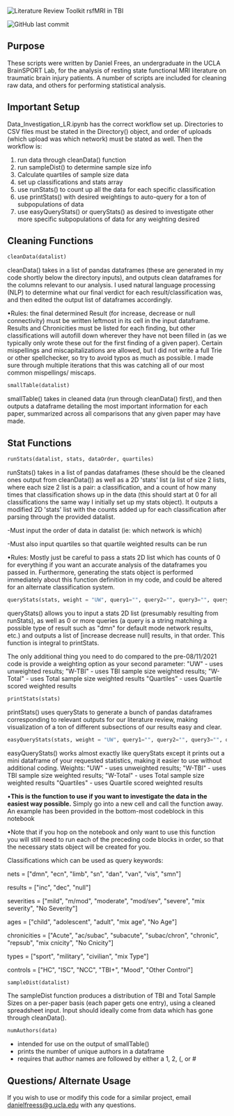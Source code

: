 ![Literature Review Toolkit rsfMRI in TBI](https://user-images.githubusercontent.com/72712014/131385098-8b9abcac-c958-4ae3-a35b-5946b7cdfdf3.png)

![GitHub last commit](https://img.shields.io/github/last-commit/danielfrees/rsfMRI_LitReview?style=plastic)

## Purpose

These scripts were written by Daniel Frees, an undergraduate in the UCLA BrainSPORT Lab, for the analysis of resting state functional MRI literature on traumatic brain injury patients. A number of scripts are included for cleaning raw data, and others for performing statistical analysis.

## Important Setup

Data_Investigation_LR.ipynb has the correct workflow set up. Directories to CSV files must be stated in the Directory() object, and order of uploads (which upload was which network) must be stated as well. Then the workflow is:

1) run data through cleanData() function
2) run sampleDist() to determine sample size info
3) Calculate quartiles of sample size data 
4) set up classifications and stats array
5) use runStats() to count up all the data for each specific classification
6) use printStats() with desired weightings to auto-query for a ton of subpopulations of data
7) use easyQueryStats() or queryStats() as desired to investigate other more specific subpopulations of data for any weighting desired


## Cleaning Functions

```python
cleanData(datalist)
```
cleanData() takes in a list of pandas dataframes (these are generated in my code shortly below the directory inputs), and outputs clean dataframes for the columns relevant to our analysis. I used natural language processing (NLP) to determine what our final verdict for each result/classification was, and then edited the output list of dataframes accordingly. 

•Rules: the final determined Result (for increase, decrease or null connectivity) must be written leftmost in its cell in the input dataframe. Results and Chronicities must be listed for each finding, but other classifications will autofill down wherever they have not been filled in (as we typically only wrote these out for the first finding of a given paper). Certain mispellings and miscapitalizations are allowed, but I did not write a full Trie or other spellchecker, so try to avoid typos as much as possible. I made sure through multiple iterations that this was catching all of our most common mispellings/ miscaps.

```python
smallTable(datalist)
```
smallTable() takes in cleaned data (run through cleanData() first), and then outputs a dataframe detailing the most important information for each paper, summarized across all comparisons that any given paper may have made. 

## Stat Functions

```python
runStats(datalist, stats, dataOrder, quartiles)
```
runStats() takes in a list of pandas dataframes (these should be the cleaned ones output from cleanData()) as well as a 2D 'stats' list (a list of size 2 lists, where each size 2 list is a pair: a classification, and a count of how many times that classification shows up in the data (this should start at 0 for all classifications the same way I initially set up my stats object). It outputs a modified 2D 'stats' list with the counts added up for each classification after parsing through the provided datalist.

-Must input the order of data in datalist (ie: which network is which)

-Must also input quartiles so that quartile weighted results can be run

•Rules: Mostly just be careful to pass a stats 2D list which has counts of 0 for everything if you want an accurate analysis of the dataframes you passed in. Furthermore, generating the stats object is performed immediately about this function definition in my code, and could be altered for an alternate classification system. 

```python
queryStats(stats, weight = "UW", query1="", query2="", query3="", query4="", query5="", query6="")
```
queryStats() allows you to input a stats 2D list (presumably resulting from runStats), as well as 0 or more queries (a query is a string matching a possible type of result such as "dmn" for default mode network results, etc.) and outputs a list of [increase decrease null] results, in that order. This function is integral to printStats.

The only additional thing you need to do compared to the pre-08/11/2021 code is provide a weighting option as your second parameter:
"UW" - uses unweighted results;
"W-TBI" - uses TBI sample size weighted results;
"W-Total" - uses Total sample size weighted results
"Quartiles" - uses Quartile scored weighted results

```python
printStats(stats)
```
printStats() uses queryStats to generate a bunch of pandas dataframes corresponding to relevant outputs for our literature review, making visualization of a ton of different subsections of our results easy and clear.

```python
easyQueryStats(stats, weight = "UW", query1="", query2="", query3="", query4="", query5="", query6="")
```
easyQueryStats() works almost exactly like queryStats except it prints out a mini dataframe of your requested statistics, making it easier to use without additional coding. 
Weights:
"UW" - uses unweighted results;
"W-TBI" - uses TBI sample size weighted results;
"W-Total" - uses Total sample size weighted results
"Quartiles" - uses Quartile scored weighted results

•**This is the function to use if you want to investigate the data in the easiest way possible.** Simply go into a new cell and call the function away. An example has been provided in the bottom-most codeblock in this notebook

•Note that if you hop on the notebook and only want to use this function you will still need to run each of the preceding code blocks in order, so that the necessary stats object will be created for you.

Classifications which can be used as query keywords: 

nets = ["dmn", "ecn", "limb", "sn", "dan", "van", "vis", "smn"]

results = ["inc", "dec", "null"]

severities = ["mild", "m/mod", "moderate", "mod/sev", "severe", "mix severity", "No Severity"]

ages = ["child", "adolescent", "adult", "mix age", "No Age"]

chronicities = ["Acute", "ac/subac", "subacute", "subac/chron", "chronic", "repsub", "mix cnicity", "No Cnicity"]

types = ["sport", "military", "civilian", "mix Type"]

controls = ["HC", "ISC", "NCC", "TBI+", "Mood", "Other Control"]

```python
sampleDist(datalist)
```
The sampleDist function produces a distribution of TBI and Total Sample Sizes on a per-paper basis (each paper gets one entry), using a cleaned spreadsheet input. Input should ideally come from data which has gone through cleanData().

```python
numAuthors(data)
```
- intended for use on the output of smallTable()
- prints the number of unique authors in a dataframe
- requires that author names are followed by either a 1, 2, (, or #

## Questions/ Alternate Usage

If you wish to use or modify this code for a similar project, email danielfreess@g.ucla.edu with any questions. 
